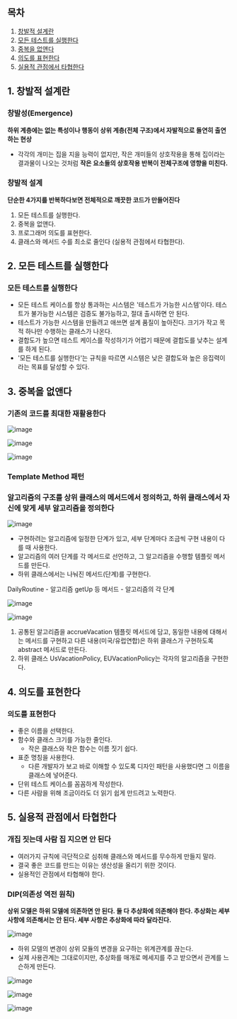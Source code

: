 ## 목차
1. [창발적 설계란](#1-창발적-설계란)
2. [모든 테스트를 실행한다](#2-모든-테스트를-실행한다)
3. [중복을 없앤다](#3-중복을-없앤다)
4. [의도를 표현한다](#4-의도를-표현하다)
5. [실용적 관점에서 타협한다](#5-실용적-관점에서-타협한다)


## 1. 창발적 설계란

### 창발성(Emergence)

**하위 계층에는 없는 특성이나 행동이 상위 계층(전체 구조)에서 자발적으로 돌연히 출연하는 현상**
* 각각의 개미는 집을 지을 능력이 없지만, 작은 개미들의 상호작용을 통해 집이라는 결과물이 나오는 것처럼 **작은 요소들의 상호작용 반복이 전체구조에 영향을 미친다.**

### 창발적 설계

**단순한 4가지를 반복하다보면 전체적으로 깨끗한 코드가 만들어진다**
1. 모든 테스트를 실행한다.
2. 중복을 없앤다.
3. 프로그래머 의도를 표현한다.
4. 클래스와 메서드 수를 최소로 줄인다 (실용적 관점에서 타협한다).


## 2. 모든 테스트를 실행한다

### 모든 테스트를 실행한다
* 모든 테스트 케이스를 항상 통과하는 시스템은 '테스트가 가능한 시스템'이다. 테스트가 불가능한 시스템은 검증도 불가능하고, 절대 출시하면 안 된다.
* 테스트가 가능한 시스템을 만들려고 애쓰면 설계 품질이 높아진다. 크기가 작고 목적 하나만 수행하는 클래스가 나온다.
* 결합도가 높으면 테스트 케이스를 작성하기가 어렵기 때문에 결합도를 낮추는 설계를 하게 된다.
* '모든 테스트를 실행한다'는 규칙을 따르면 시스템은 낮은 결합도와 높은 응집력이라는 목표를 달성할 수 있다.

## 3. 중복을 없앤다

### 기존의 코드를 최대한 재활용한다

![image](https://user-images.githubusercontent.com/110509654/229027047-e178efa1-a8ba-4dc9-aa8e-50f23a064b70.png)

![image](https://user-images.githubusercontent.com/110509654/229027067-8dff3313-a97e-4d92-b512-78593c912ba4.png)

![image](https://user-images.githubusercontent.com/110509654/229027099-2bcf38c7-a091-43cc-beab-734f129315df.png)


### Template Method 패턴

### 알고리즘의 구조를 상위 클래스의 메서드에서 정의하고, 하위 클래스에서 자신에 맞게 세부 알고리즘을 정의한다

![image](https://user-images.githubusercontent.com/110509654/229027191-33039e29-5b02-4bb6-affa-43fbd5c69ff3.png)

* 구현하려는 알고리즘에 일정한 단계가 있고, 세부 단계마다 조금씩 구현 내용이 다를 때 사용한다.
* 알고리즘의 여러 단계를 각 메서드로 선언하고, 그 알고리즘을 수행할 템플릿 메서드를 만든다.
* 하위 클래스에서는 나눠진 메서드(단계)를 구현한다.

DailyRoutine - 알고리즘
getUp 등 메서드 - 알고리즘의 각 단계

![image](https://user-images.githubusercontent.com/110509654/229027402-89481037-cae7-40dc-a244-b299f1e6c954.png)


![image](https://user-images.githubusercontent.com/110509654/229027447-1d9696af-1dc3-4094-8d9c-8db0183ba349.png)


1. 공통된 알고리즘을 accrueVacation 템플릿 메서드에 담고, 동일한 내용에 대해서는 메서드를 구현하고 다른 내용(미국/유럽연합)은 하위 클래스가 구현하도록
  abstract 메서드로 만든다.
2. 하위 클래스 UsVacationPolicy, EUVacationPolicy는 각자의 알고리즘을 구현한다.


## 4. 의도를 표현한다

### 의도를 표현한다
* 좋은 이름을 선택한다.
* 함수와 클래스 크기를 가능한 줄인다.
  * 작은 클래스와 작은 함수는 이름 짓기 쉽다.
* 표준 명칭을 사용한다.
  * 다른 개발자가 보고 바로 이해할 수 있도록 디자인 패턴을 사용했다면 그 이름을 클래스에 넣어준다.
* 단위 테스트 케이스를 꼼꼼하게 작성한다.
* 다른 사람을 위해 조금이라도 더 읽기 쉽게 만드려고 노력한다.

## 5. 실용적 관점에서 타협한다

### 개집 짓는데 사람 집 지으면 안 된다
* 여러가지 규칙에 극단적으로 심취해 클래스와 메서드를 무수하게 만들지 말라.
* 결국 좋은 코드를 만드는 이유는 생산성을 올리기 위한 것이다.
* 실용적인 관점에서 타협해야 한다.

### DIP(의존성 역전 원칙)

**상위 모델은 하위 모델에 의존하면 안 된다. 둘 다 추상화에 의존해야 한다. 추상화는 세부 사항에 의존해서는 안 된다. 세부 사항은 추상화에 따라 달라진다.**

![image](https://user-images.githubusercontent.com/110509654/229028222-fcea1fe2-93b1-4b0e-973e-0eaeee35e715.png)

* 하위 모델의 변경이 상위 모듈의 변경을 요구하는 위계관계를 끊는다.
* 실제 사용관계는 그대로이지만, 추상화를 매개로 메세지를 주고 받으면서 관계를 느슨하게 만든다.

![image](https://user-images.githubusercontent.com/110509654/229028761-5658fdd0-568b-41ca-acdd-bd2e2ff81014.png)

![image](https://user-images.githubusercontent.com/110509654/229028796-f3fc5038-04b5-4997-831c-8c44d250ac7d.png)

![image](https://user-images.githubusercontent.com/110509654/229028838-b1c42357-8ff3-408f-974e-cca8988ba857.png)




